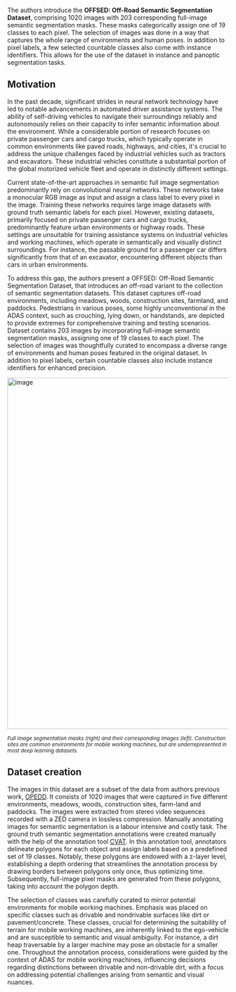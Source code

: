 The authors introduce the **OFFSED: Off-Road Semantic Segmentation Dataset**, comprising 1020 images with 203 corresponding full-image semantic segmentation masks. These masks categorically assign one of 19 classes to each pixel. The selection of images was done in a way that captures the whole range of environments and human poses. In addition to pixel labels, a few selected countable classes also come with instance identifiers. This allows for the use of the dataset in instance and panoptic segmentation tasks.

## Motivation

In the past decade, significant strides in neural network technology have led to notable advancements in automated driver assistance systems. The ability of self-driving vehicles to navigate their surroundings reliably and autonomously relies on their capacity to infer semantic information about the environment. While a considerable portion of research focuses on private passenger cars and cargo trucks, which typically operate in common environments like paved roads, highways, and cities, it's crucial to address the unique challenges faced by industrial vehicles such as tractors and excavators. These industrial vehicles constitute a substantial portion of the global motorized vehicle fleet and operate in distinctly different settings.

Current state-of-the-art approaches in semantic full image segmentation predominantly rely on convolutional neural networks. These networks take a monocular RGB image as input and assign a class label to every pixel in the image. Training these networks requires large image datasets with ground truth semantic labels for each pixel. However, existing datasets, primarily focused on private passenger cars and cargo trucks, predominantly feature urban environments or highway roads. These settings are unsuitable for training assistance systems on industrial vehicles and working machines, which operate in semantically and visually distinct surroundings. For instance, the passable ground for a passenger car differs significantly from that of an excavator, encountering different objects than cars in urban environments.

To address this gap, the authors present a OFFSED: Off-Road Semantic Segmentation Dataset, that introduces an off-road variant to the collection of semantic segmentation datasets. This dataset captures off-road environments, including meadows, woods, construction sites, farmland, and paddocks. Pedestrians in various poses, some highly unconventional in the ADAS context, such as crouching, lying down, or handstands, are depicted to provide extremes for comprehensive training and testing scenarios. Dataset contains 203 images by incorporating full-image semantic segmentation masks, assigning one of 19 classes to each pixel. The selection of images was thoughtfully curated to encompass a diverse range of environments and human poses featured in the original dataset. In addition to pixel labels, certain countable classes also include instance identifiers for enhanced precision. 

<img src="https://github.com/dataset-ninja/offsed/assets/120389559/06b14fca-c323-467e-9e98-e56381ec8535" alt="image" width="800">

<span style="font-size: smaller; font-style: italic;">Full image segmentation masks (right) and their corresponding images (left). Construction sites are common environments for mobile working machines, but are underrepresented in most deep learning datasets.</span>

## Dataset creation

The images in this dataset are a subset of the data from authors previous work, [OPEDD](https://www.dfki.uni-kl.de/~neigel/offsed.html). It consists of 1020 images that were captured in five different environments, meadows, woods, construction sites, farm-land and paddocks. The images were extracted from stereo video sequences recorded with a ZED camera in lossless compression. Manually annotating images for semantic segmentation is a labour intensive and costly task. The
ground truth semantic segmentation annotations were created manually with the help of the annotation tool [CVAT](https://www.cvat.ai/). In this annotation tool, annotators delineate polygons for each object and assign labels based on a predefined set of 19 classes. Notably, these polygons are endowed with a z-layer level, establishing a depth ordering that streamlines the annotation process by drawing borders between polygons only once, thus optimizing time. Subsequently, full-image pixel masks are generated from these polygons, taking into account the polygon depth.

The selection of classes was carefully curated to mirror potential environments for mobile working machines. Emphasis was placed on specific classes such as drivable and nondrivable surfaces like dirt or pavement/concrete. These classes, crucial for determining the suitability of terrain for mobile working machines, are inherently linked to the ego-vehicle and are susceptible to semantic and visual ambiguity. For instance, a dirt heap traversable by a larger machine may pose an obstacle for a smaller one. Throughout the annotation process, considerations were guided by the context of ADAS for mobile working machines, influencing decisions regarding distinctions between drivable and non-drivable dirt, with a focus on addressing potential challenges arising from semantic and visual nuances.